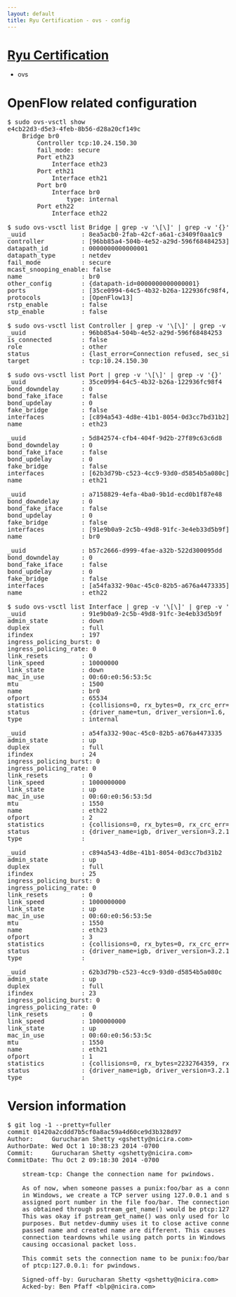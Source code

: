 ```yaml
---
layout: default
title: Ryu Certification - ovs - config
---
```

# [Ryu Certification](http://osrg.github.io/ryu/certification.html)
* ovs 

# OpenFlow related configuration
<pre>
$ sudo ovs-vsctl show
e4cb22d3-d5e3-4feb-8b56-d28a20cf149c
    Bridge br0
        Controller tcp:10.24.150.30
        fail_mode: secure
        Port eth23
            Interface eth23
        Port eth21
            Interface eth21
        Port br0
            Interface br0
                type: internal
        Port eth22
            Interface eth22

$ sudo ovs-vsctl list Bridge | grep -v '\[\]' | grep -v '{}'
_uuid               : 8ea5acb0-2fab-42cf-a6a1-c3409f0aa1c9
controller          : [96bb85a4-504b-4e52-a29d-596f68484253]
datapath_id         : 0000000000000001
datapath_type       : netdev
fail_mode           : secure
mcast_snooping_enable: false
name                : br0
other_config        : {datapath-id=0000000000000001}
ports               : [35ce0994-64c5-4b32-b26a-122936fc98f4, 5d842574-cfb4-404f-9d2b-27f89c63c6d8, a7158829-4efa-4ba0-9b1d-ecd0b1f87e48, b57c2666-d999-4fae-a32b-522d300095dd]
protocols           : [OpenFlow13]
rstp_enable         : false
stp_enable          : false

$ sudo ovs-vsctl list Controller | grep -v '\[\]' | grep -v '{}'
_uuid               : 96bb85a4-504b-4e52-a29d-596f68484253
is_connected        : false
role                : other
status              : {last_error=Connection refused, sec_since_connect=677, sec_since_disconnect=1, state=BACKOFF}
target              : tcp:10.24.150.30

$ sudo ovs-vsctl list Port | grep -v '\[\]' | grep -v '{}'
_uuid               : 35ce0994-64c5-4b32-b26a-122936fc98f4
bond_downdelay      : 0
bond_fake_iface     : false
bond_updelay        : 0
fake_bridge         : false
interfaces          : [c894a543-4d8e-41b1-8054-0d3cc7bd31b2]
name                : eth23

_uuid               : 5d842574-cfb4-404f-9d2b-27f89c63c6d8
bond_downdelay      : 0
bond_fake_iface     : false
bond_updelay        : 0
fake_bridge         : false
interfaces          : [62b3d79b-c523-4cc9-93d0-d5854b5a080c]
name                : eth21

_uuid               : a7158829-4efa-4ba0-9b1d-ecd0b1f87e48
bond_downdelay      : 0
bond_fake_iface     : false
bond_updelay        : 0
fake_bridge         : false
interfaces          : [91e9b0a9-2c5b-49d8-91fc-3e4eb33d5b9f]
name                : br0

_uuid               : b57c2666-d999-4fae-a32b-522d300095dd
bond_downdelay      : 0
bond_fake_iface     : false
bond_updelay        : 0
fake_bridge         : false
interfaces          : [a54fa332-90ac-45c0-82b5-a676a4473335]
name                : eth22

$ sudo ovs-vsctl list Interface | grep -v '\[\]' | grep -v '{}'
_uuid               : 91e9b0a9-2c5b-49d8-91fc-3e4eb33d5b9f
admin_state         : down
duplex              : full
ifindex             : 197
ingress_policing_burst: 0
ingress_policing_rate: 0
link_resets         : 0
link_speed          : 10000000
link_state          : down
mac_in_use          : 00:60:e0:56:53:5c
mtu                 : 1500
name                : br0
ofport              : 65534
statistics          : {collisions=0, rx_bytes=0, rx_crc_err=0, rx_dropped=0, rx_errors=0, rx_frame_err=0, rx_over_err=0, rx_packets=0, tx_bytes=0, tx_dropped=0, tx_errors=0, tx_packets=0}
status              : {driver_name=tun, driver_version=1.6, firmware_version=N/A}
type                : internal

_uuid               : a54fa332-90ac-45c0-82b5-a676a4473335
admin_state         : up
duplex              : full
ifindex             : 24
ingress_policing_burst: 0
ingress_policing_rate: 0
link_resets         : 0
link_speed          : 1000000000
link_state          : up
mac_in_use          : 00:60:e0:56:53:5d
mtu                 : 1550
name                : eth22
ofport              : 2
statistics          : {collisions=0, rx_bytes=0, rx_crc_err=0, rx_dropped=0, rx_errors=0, rx_frame_err=0, rx_over_err=0, rx_packets=0, tx_bytes=3213358368, tx_dropped=0, tx_errors=0, tx_packets=47983022}
status              : {driver_name=igb, driver_version=3.2.10-k, firmware_version=2.10-9}
type                : 

_uuid               : c894a543-4d8e-41b1-8054-0d3cc7bd31b2
admin_state         : up
duplex              : full
ifindex             : 25
ingress_policing_burst: 0
ingress_policing_rate: 0
link_resets         : 0
link_speed          : 1000000000
link_state          : up
mac_in_use          : 00:60:e0:56:53:5e
mtu                 : 1550
name                : eth23
ofport              : 3
statistics          : {collisions=0, rx_bytes=0, rx_crc_err=0, rx_dropped=0, rx_errors=0, rx_frame_err=0, rx_over_err=0, rx_packets=0, tx_bytes=3967197704, tx_dropped=0, tx_errors=0, tx_packets=5508110}
status              : {driver_name=igb, driver_version=3.2.10-k, firmware_version=2.10-9}
type                : 

_uuid               : 62b3d79b-c523-4cc9-93d0-d5854b5a080c
admin_state         : up
duplex              : full
ifindex             : 23
ingress_policing_burst: 0
ingress_policing_rate: 0
link_resets         : 0
link_speed          : 1000000000
link_state          : up
mac_in_use          : 00:60:e0:56:53:5c
mtu                 : 1550
name                : eth21
ofport              : 1
statistics          : {collisions=0, rx_bytes=2232764359, rx_crc_err=0, rx_dropped=0, rx_errors=0, rx_frame_err=0, rx_over_err=0, rx_packets=75995839, tx_bytes=0, tx_dropped=0, tx_errors=0, tx_packets=0}
status              : {driver_name=igb, driver_version=3.2.10-k, firmware_version=2.10-9}
type                : 
</pre>

# Version information
<pre>
$ git log -1 --pretty=fuller
commit 01420a2cddd7b5cf0a8ac59a4d60ce9d3b328d97
Author:     Gurucharan Shetty &lt;gshetty@nicira.com&gt;
AuthorDate: Wed Oct 1 10:38:23 2014 -0700
Commit:     Gurucharan Shetty &lt;gshetty@nicira.com&gt;
CommitDate: Thu Oct 2 09:18:30 2014 -0700

    stream-tcp: Change the connection name for pwindows.
    
    As of now, when someone passes a punix:foo/bar as a connection type
    in Windows, we create a TCP server using 127.0.0.1 and save the kernel
    assigned port number in the file foo/bar. The connection name
    as obtained through pstream_get_name&#40;&#41; would be ptcp:127.0.0.1:.
    This was okay if pstream_get_name&#40;&#41; was only used for logging
    purposes. But netdev-dummy uses it to close active connections when the
    passed name and created name are different. This causes transient
    connection teardowns while using patch ports in Windows unit tests
    causing occasional packet loss.
    
    This commit sets the connection name to be punix:foo/bar instead
    of ptcp:127.0.0.1: for pwindows.
    
    Signed-off-by: Gurucharan Shetty &lt;gshetty@nicira.com&gt;
    Acked-by: Ben Pfaff &lt;blp@nicira.com&gt;
</pre>
